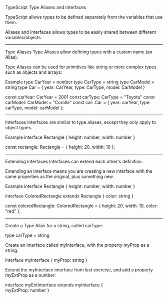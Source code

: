 TypeScript Type Aliases and Interfaces

TypeScript allows types to be defined separately from the variables that use them.

Aliases and Interfaces allows types to be easily shared between different variables/objects.


________________________________________________________________________

Type Aliases
Type Aliases allow defining types with a custom name (an Alias).

Type Aliases can be used for primitives like string or more complex types such as objects and arrays:

Example
type CarYear = number
type CarType = string
type CarModel = string
type Car = {
  year: CarYear,
  type: CarType,
  model: CarModel
}

const carYear: CarYear = 2001
const carType: CarType = "Toyota"
const carModel: CarModel = "Corolla"
const car: Car = {
  year: carYear,
  type: carType,
  model: carModel
};


________________________________________________________________________

Interfaces
Interfaces are similar to type aliases, except they only apply to object types.

Example
interface Rectangle {
  height: number,
  width: number
}

const rectangle: Rectangle = {
  height: 20,
  width: 10
};


________________________________________________________________________

Extending Interfaces
Interfaces can extend each other's definition.

Extending an interface means you are creating a new interface with the same properties as the original, plus something new.

Example
interface Rectangle {
  height: number,
  width: number
}

interface ColoredRectangle extends Rectangle {
  color: string
}

const coloredRectangle: ColoredRectangle = {
  height: 20,
  width: 10,
  color: "red"
};


________________________________________________________________________





Create a Type Alias for a string, called carType:


type carType = string



Create an interface called myInterface, with the property myProp as a string:


interface myInterface { 
  myProp: string
}



Extend the myInterface interface from last exercise, and add a property myExtProp as a number:


interface myExtInterface extends myInterface {  
  myExtProp: number
}